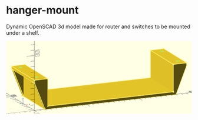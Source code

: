 # hanger-mount
Dynamic OpenSCAD 3d model made for router and switches to be mounted under a shelf.

![model](media/hanger-mount.png?raw=true "Title")
